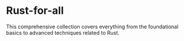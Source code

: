 # Rust-for-all
This comprehensive collection covers everything from the foundational basics to advanced techniques related to Rust.
